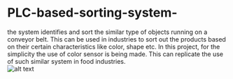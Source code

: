 # PLC-based-sorting-system-
the system identifies and sort the similar type of objects running on a conveyor belt.
This can be used in industries to sort out the products based on their certain characteristics like color, shape etc. In this project, for the simplicity the use of color sensor is being made. This can replicate the use of such similar system in food industries.  
![alt text][logo]

[logo]: https://i.ytimg.com/vi/2Ax0bqZjkeU/maxresdefault.jpg
